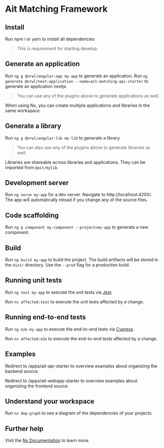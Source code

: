 

# Ait Matching Framework

## Install

Run npm i or yarn to install all dependencies

> This is requirement for starting develop.

## Generate an application

Run `ng g @nrwl/angular:app my-app` to generate an application.
Run `ng generate @nrwl/nest:application --name=ait-matching-api-starter` to generate an application nestjs.

> You can use any of the plugins above to generate applications as well.

When using Nx, you can create multiple applications and libraries in the same workspace.

## Generate a library

Run `ng g @nrwl/angular:lib my-lib` to generate a library.

> You can also use any of the plugins above to generate libraries as well.

Libraries are shareable across libraries and applications. They can be imported from `@ait/mylib`.

## Development server

Run `ng serve my-app` for a dev server. Navigate to http://localhost:4200/. The app will automatically reload if you change any of the source files.

## Code scaffolding

Run `ng g component my-component --project=my-app` to generate a new component.

## Build

Run `ng build my-app` to build the project. The build artifacts will be stored in the `dist/` directory. Use the `--prod` flag for a production build.

## Running unit tests

Run `ng test my-app` to execute the unit tests via [Jest](https://jestjs.io).

Run `nx affected:test` to execute the unit tests affected by a change.

## Running end-to-end tests

Run `ng e2e my-app` to execute the end-to-end tests via [Cypress](https://www.cypress.io).

Run `nx affected:e2e` to execute the end-to-end tests affected by a change.

## Examples

Redirect to /apps/ait-api-starter to overview examples about organizing the backend source.

Redirect to /apps/ait-webapp-starter to overview examples about organizing the frontend source.


## Understand your workspace

Run `nx dep-graph` to see a diagram of the dependencies of your projects.

## Further help

Visit the [Nx Documentation](https://nx.dev/angular) to learn more.
